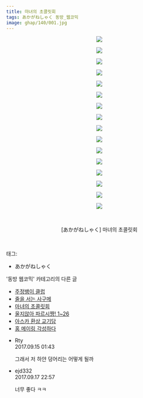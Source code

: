 ```yaml
---
title: 마녀의 초콜릿회
tags: あかがねしゃく 동방_웹코믹
image: ghap/140/001.jpg
---
```

<div class="article">
<p style="text-align: center; clear: none; float: none;"><img src="{{ site.nasurl }}/ghap/140/001.jpg"/></p>
<p style="text-align: center; clear: none; float: none;"><img src="{{ site.nasurl }}/ghap/140/002.jpg"/></p>
<p style="text-align: center; clear: none; float: none;"><img src="{{ site.nasurl }}/ghap/140/003.jpg"/></p>
<p style="text-align: center; clear: none; float: none;"><img src="{{ site.nasurl }}/ghap/140/004.jpg"/></p>
<p style="text-align: center; clear: none; float: none;"><img src="{{ site.nasurl }}/ghap/140/005.jpg"/></p>
<p style="text-align: center; clear: none; float: none;"><img src="{{ site.nasurl }}/ghap/140/006.jpg"/></p>
<p style="text-align: center; clear: none; float: none;"><img src="{{ site.nasurl }}/ghap/140/007.jpg"/></p>
<p style="text-align: center; clear: none; float: none;"><img src="{{ site.nasurl }}/ghap/140/008.jpg"/></p>
<p style="text-align: center; clear: none; float: none;"><img src="{{ site.nasurl }}/ghap/140/009.jpg"/></p>
<p style="text-align: center; clear: none; float: none;"><img src="{{ site.nasurl }}/ghap/140/010.jpg"/></p>
<p style="text-align: center; clear: none; float: none;"><img src="{{ site.nasurl }}/ghap/140/011.jpg"/></p>
<p style="text-align: center; clear: none; float: none;"><img src="{{ site.nasurl }}/ghap/140/012.jpg"/></p>
<p style="text-align: center; clear: none; float: none;"><img src="{{ site.nasurl }}/ghap/140/013.jpg"/></p>
<p style="text-align: center; clear: none; float: none;"><img src="{{ site.nasurl }}/ghap/140/014.jpg"/></p>
<p style="text-align: center; clear: none; float: none;"><img src="{{ site.nasurl }}/ghap/140/015.jpg"/></p>
<p style="text-align: center; clear: none; float: none;"><img src="{{ site.nasurl }}/ghap/140/016.jpg"/></p>
<p style="text-align: center; clear: none; float: none;"><br/></p>
<p style="text-align: center; clear: none; float: none;">[あかがねしゃく] 마녀의 초콜릿회</p>
<p><br/></p>
</div><div class="tagTrail">
<p>태그: </p>
<ul>
<li>あかがねしゃく</li>
</ul>
</div><div class="another">
<p>'동방 웹코믹' 카테고리의 다른 글</p>
<ul>
<li><a href="/2016-06-18-ghap_163">주정뱅이 클럽</a></li>
<li><a href="/2016-06-18-ghap_154">줄을 서는 사구메</a></li>
<li><a href="/2016-06-18-ghap_140">마녀의 초콜릿회</a></li>
<li><a href="/2016-06-18-ghap_103">울지않아 파르시쨩! 1~26</a></li>
<li><a href="/2016-06-16-ghap_89">아스카 환상 교기담</a></li>
<li><a href="/2016-06-16-ghap_88">홍 메이링 각성하다</a></li>
</ul>
</div><div class="cb_module cb_fluid">
<div class="cb_wrt cb_profile">
<div class="comment">
<ul>
<li class="cb_thumb_off" id="comment15083354">
<div class="cb_comment_area">
<div class="cb_info_area">
<div class="cb_section">
<span class="cb_nick_name">Rty</span>
</div>
<div class="cb_section">
<span class="cb_date">2017.09.15 01:43 </span>
</div>
</div>
<div class="cb_dsc_comment">
<p class="cb_dsc">
											그래서 저 하얀 덩어리는 어떻게 될까
										</p>
</div>
</div></li>
<li class="cb_thumb_off" id="comment15084951">
<div class="cb_comment_area">
<div class="cb_info_area">
<div class="cb_section">
<span class="cb_nick_name">ejd332</span>
</div>
<div class="cb_section">
<span class="cb_date">2017.09.17 22:57 </span>
</div>
</div>
<div class="cb_dsc_comment">
<p class="cb_dsc">
											너무 좋다 ㅋㅋ
										</p>
</div>
</div></li>
</ul>
</div>
</div><!-- commentList close -->
</div>